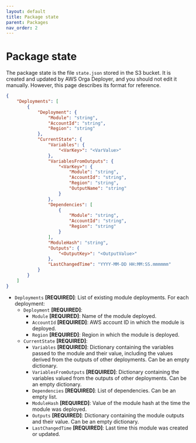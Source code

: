 ```yaml
---
layout: default
title: Package state
parent: Packages
nav_order: 2
---
```


# Package state

The package state is the file `state.json` stored in the S3 bucket. It is created and updated by AWS Orga Deployer, and you should not edit it manually. However, this page describes its format for reference.

```json
{
    "Deployments": [
        {
            "Deployment": {
                "Module": "string",
                "AccountId": "string",
                "Region": "string"
            },
            "CurrentState": {
                "Variables": {
                    "<VarKey>": "<VarValue>"
                },
                "VariablesFromOutputs": {
                    "<VarKey>": {
                        "Module": "string",
                        "AccountId": "string",
                        "Region": "string",
                        "OutputName": "string"
                    }
                },
                "Dependencies": [
                    {
                        "Module": "string",
                        "AccountId": "string",
                        "Region": "string"
                    }
                ],
                "ModuleHash": "string",
                "Outputs": {
                    "<OutputKey>": "<OutputValue>"
                },
                "LastChangedTime": "YYYY-MM-DD HH:MM:SS.mmmmmm"
            }
        }
    ]
}
```

* `Deployments` **[REQUIRED]**: List of existing module deployments. For each deployment:
    * `Deployment` **[REQUIRED]**:
        * `Module` **[REQUIRED]**: Name of the module deployed.
        * `AccountId` **[REQUIRED]**: AWS account ID in which the module is deployed.
        * `Region` **[REQUIRED]**: Region in which the module is deployed.
    * `CurrentState` **[REQUIRED]**:
        * `Variables` **[REQUIRED]**: Dictionary containing the variables passed to the module and their value, including the values derived from the outputs of other deployments. Can be an empty dictionary.
        * `VariablesFromOutputs` **[REQUIRED]**: Dictionary containing the variables valued from the outputs of other deployments. Can be an empty dictionary.
        * `Dependencies` **[REQUIRED]**: List of dependencies. Can be an empty list.
        * `ModuleHash` **[REQUIRED]**: Value of the module hash at the time the module was deployed.
        * `Outputs` **[REQUIRED]**: Dictionary containing the module outputs and their value. Can be an empty dictionary.
        * `LastChangedTime` **[REQUIRED]**: Last time this module was created or updated.
